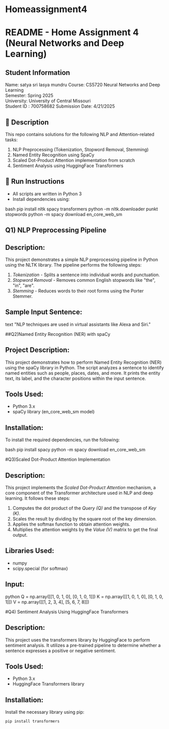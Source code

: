# Homeassignment4
# README - Home Assignment 4 (Neural Networks and Deep Learning)

## Student Information
Name: satya sri lasya mundru
Course: CS5720 Neural Networks and Deep Learning  
Semester: Spring 2025  
University: University of Central Missouri  
Student ID : 700758682
Submission Date: 4/21/2025

## 🔧 Description

This repo contains solutions for the following NLP and Attention-related tasks:

1. NLP Preprocessing (Tokenization, Stopword Removal, Stemming)
2. Named Entity Recognition using SpaCy
3. Scaled Dot-Product Attention implementation from scratch
4. Sentiment Analysis using HuggingFace Transformers

## 🚀 Run Instructions

- All scripts are written in Python 3
- Install dependencies using:

bash
pip install nltk spacy transformers
python -m nltk.downloader punkt stopwords
python -m spacy download en_core_web_sm




## Q1) NLP Preprocessing Pipeline
## Description:
This project demonstrates a simple NLP preprocessing pipeline in Python using the NLTK library. The pipeline performs the following steps:

1. *Tokenization* - Splits a sentence into individual words and punctuation.
2. *Stopword Removal* - Removes common English stopwords like "the", "in", "are".
3. *Stemming* - Reduces words to their root forms using the Porter Stemmer.

## Sample Input Sentence:
text
"NLP techniques are used in virtual assistants like Alexa and Siri."




##Q2)Named Entity Recognition (NER) with spaCy
## Project Description:
This project demonstrates how to perform Named Entity Recognition (NER) using the spaCy library in Python. The script analyzes a sentence to identify named entities such as people, places, dates, and more. It prints the entity text, its label, and the character positions within the input sentence.

## Tools Used:
- Python 3.x
- spaCy library (en_core_web_sm model)

## Installation:
To install the required dependencies, run the following:

bash
pip install spacy
python -m spacy download en_core_web_sm


 

#Q3)Scaled Dot-Product Attention Implementation
## Description:
This project implements the *Scaled Dot-Product Attention* mechanism, a core component of the Transformer architecture used in NLP and deep learning. It follows these steps:

1. Computes the dot product of the *Query (Q)* and the transpose of *Key (K)*.
2. Scales the result by dividing by the square root of the key dimension.
3. Applies the softmax function to obtain attention weights.
4. Multiplies the attention weights by the *Value (V)* matrix to get the final output.

## Libraries Used:
- numpy
- scipy.special (for softmax)

## Input:
python
Q = np.array([[1, 0, 1, 0], [0, 1, 0, 1]])
K = np.array([[1, 0, 1, 0], [0, 1, 0, 1]])
V = np.array([[1, 2, 3, 4], [5, 6, 7, 8]])

#Q4) Sentiment Analysis Using HuggingFace Transformers


## Description:
This project uses the transformers library by HuggingFace to perform sentiment analysis. It utilizes a pre-trained pipeline to determine whether a sentence expresses a positive or negative sentiment.

## Tools Used:
- Python 3.x
- HuggingFace Transformers library

## Installation:
Install the necessary library using pip:

```bash
pip install transformers

